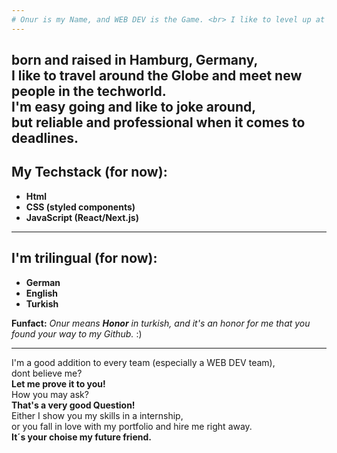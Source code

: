 ```yaml
---
# Onur is my Name, and WEB DEV is the Game. <br> I like to level up at least regularly. <br> Let's go for a few Quests together!
---
```

born and raised in **Hamburg, Germany**, <br>
I like to travel around the Globe and meet new people in the techworld. <br> 
I'm easy going and like to joke around, <br> 
but reliable and professional when it comes to deadlines.
---

## My Techstack (for now):
+ **Html**
+ **CSS (styled components)**
+ **JavaScript (React/Next.js)**
---

## I'm trilingual (for now):
+ **German**
+ **English**
+ **Turkish**

**Funfact:**
_Onur means **Honor** in turkish, and it's an honor for me that you found your way to my Github._ :)

---
I'm a good addition to every team (especially a WEB DEV team), <br> 
dont believe me? <br>
**Let me prove it to you!** <br>
How you may ask? <br>
**That's a very good Question!** <br>
Either I show you my skills in a internship, <br> 
or you fall in love with my portfolio and hire me right away. <br>
**It´s your choise my future friend.** <br>






